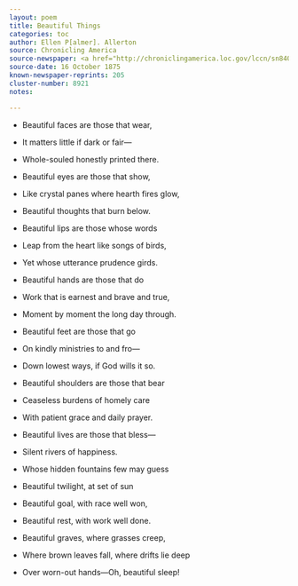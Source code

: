 ```yaml
---
layout: poem
title: Beautiful Things
categories: toc
author: Ellen P[almer]. Allerton
source: Chronicling America
source-newspaper: <a href="http://chroniclingamerica.loc.gov/lccn/sn84038806/1875-10-16/ed-1/seq-3/" target="_blank"><em>Los Angeles Daily Herald</em></a> (Los Angeles, California)
source-date: 16 October 1875
known-newspaper-reprints: 205
cluster-number: 8921
notes: 

---
```


- Beautiful faces are those that wear,
- It matters little if dark or fair—
- Whole-souled honestly printed there.


- Beautiful eyes are those that show,
- Like crystal panes where hearth fires glow,
- Beautiful thoughts that burn below.


- Beautiful lips are those whose words
- Leap from the heart like songs of birds,
- Yet whose utterance prudence girds.


- Beautiful hands are those that do
- Work that is earnest and brave and true,
- Moment by moment the long day through.


- Beautiful feet are those that go
- On kindly ministries to and fro—
- Down lowest ways, if God wills it so.


- Beautiful shoulders are those that bear
- Ceaseless burdens of homely care
- With patient grace and daily prayer.


- Beautiful lives are those that bless—
- Silent rivers of happiness.
- Whose hidden fountains few may guess


- Beautiful twilight, at set of sun
- Beautiful goal, with race well won,
- Beautiful rest, with work well done.


- Beautiful graves, where grasses creep,
- Where brown leaves fall, where drifts lie deep
- Over worn-out hands—Oh, beautiful sleep!
<br>
